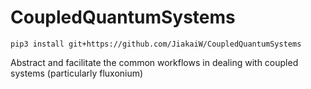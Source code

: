 # CoupledQuantumSystems
```
pip3 install git+https://github.com/JiakaiW/CoupledQuantumSystems
```

Abstract and facilitate the common workflows in dealing with coupled systems (particularly fluxonium)
